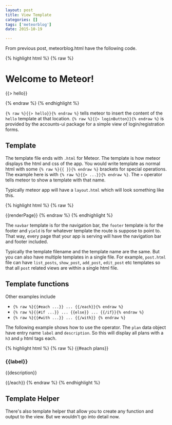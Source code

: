 ```yaml
---
layout: post
title: View Template
categories: []
tags: ['meteorblog']
date: 2015-10-19

---
```


From previous post, meteorblog.html have the following code.

{% highlight html %}
{% raw %}
<body>
  <h1>Welcome to Meteor!</h1>

  {{> hello}}
</body>

<template name="hello">
    {{> loginButtons}}
</template>
{% endraw %}
{% endhighlight %}

`{% raw %}{{> hello}}{% endraw %}` tells meteor to insert the content of the `hello` template at that location. `{% raw %}{{> loginButton}}{% endraw %}` is provided by the accounts-ui package for a simple view of login/registration forms.

## Template

The template file ends with `.html` for Meteor. The template is how meteor displays the html and css of the app. You would write template as normal html with some `{% raw %}{{ }}{% endraw %}` brackets for special operations. The example here is with `{% raw %}{{> ...}}{% endraw %}`. The `>` operator tells meteor to show a template with that name. 

Typically meteor app will have a `layout.html` which will look something like this. 

{% highlight html %}
{% raw %}
<body>
  {{renderPage}}
</body>

<template name="layout">
    {{> navbar}}
    {{> yield}}
    {{> footer}}
</template>
{% endraw %}
{% endhighlight %}

The `navbar` template is for the navigation bar, the `footer` template is for the footer and `yield` is for whatever template the route is suppose to point to. That way, every page that your app is serving will have the navigation bar and footer included. 

Typically the template filename and the template name are the same. But you can also have multiple templates in a single file. For example, `post.html` file can have `list_posts`, `show_post`, `add_post`, `edit_post` etc templates so that all `post` related views are within a single html file. 

## Template functions

Other examples include

- `{% raw %}{{#each ...}} ... {{/each}}{% endraw %}`
- `{% raw %}{{#if ...}} ... {{else}} ... {{/if}}{% endraw %}`
- `{% raw %}{{#with ...}} ... {{/with}} {% endraw %}`

The following example shows how to use the operator. The `plan` data object have entry name `label` and `description`. So this will display all plans with a `h3` and `p` html tags each. 

{% highlight html %}
{% raw %}
{{#each plans}}
    <h3>{{label}}</h3>
    <p>{{description}}</p></hr>
{{/each}}
{% endraw %}
{% endhighlight %}

## Template Helper

There's also template helper that allow you to create any function and output to the view. But we wouldn't go into detail now. 
